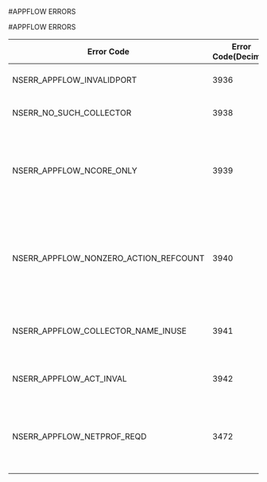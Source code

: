 #APPFLOW ERRORS

#APPFLOW ERRORS



<table><thead><tr><th>Error Code</th><th>Error Code(Decimal)</th><th>Error Code(Hex)</th><th>Error Message</th></tr></thead><tbody><tr><td>NSERR_APPFLOW_INVALIDPORT</td><td>3936</td><td>0xf60</td><td>Invalid collector port</td><tr><tr><td>NSERR_NO_SUCH_COLLECTOR</td><td>3938</td><td>0xf62</td><td>No matching collector</td><tr><tr><td>NSERR_APPFLOW_NCORE_ONLY</td><td>3939</td><td>0xf63</td><td>The AppFlow feature is available only on Citrix NetScaler nCore.</td><tr><tr><td>NSERR_APPFLOW_NONZERO_ACTION_REFCOUNT</td><td>3940</td><td>0xf64</td><td>The specified AppFlow collector is being used in an AppFlow action.</td><tr><tr><td>NSERR_APPFLOW_COLLECTOR_NAME_INUSE</td><td>3941</td><td>0xf65</td><td>AppFlow collector name already in use.</td><tr><tr><td>NSERR_APPFLOW_ACT_INVAL</td><td>3942</td><td>0xf66</td><td>No such AppFlow action exists.</td><tr><tr><td>NSERR_APPFLOW_NETPROF_REQD</td><td>3472</td><td>0xd90</td><td>NetProfile required for AppFlow collector within partition.</td><tr></tbody></table>
